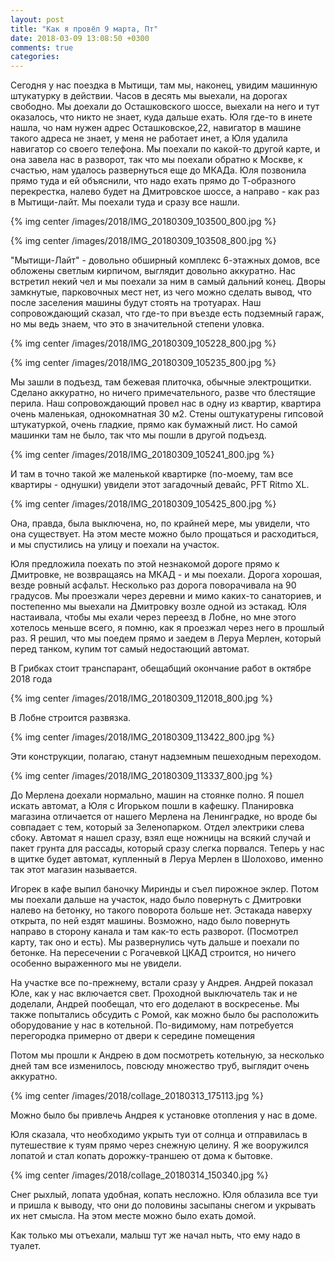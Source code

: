 ```yaml
---
layout: post
title: "Как я провёл 9 марта, Пт"
date: 2018-03-09 13:08:50 +0300
comments: true
categories: 
---
```

Сегодня у нас поездка в Мытищи, там мы, наконец, увидим машинную штукатурку в действии. Часов в десять мы выехали, на дорогах свободно. Мы доехали до Осташковского шоссе, выехали на него и тут оказалось, что никто не знает, куда дальше ехать. Юля где-то в инете нашла, чо нам нужен адрес Осташковское,22, навигатор в машине такого адреса не знает, у меня не работает инет, а Юля удалила навигатор со своего телефона. Мы поехали по какой-то другой карте, и она завела нас в разворот, так что мы поехали обратно к Москве, к счастью, нам удалось развернуться еще до МКАДа. Юля позвонила прямо туда и ей объяснили, что надо ехать прямо до Т-образного перекрестка, налево будет на Дмитровское шоссе, а направо - как раз в Мытищи-лайт. Мы поехали туда и сразу все нашли.

{% img center /images/2018/IMG_20180309_103500_800.jpg %}

{% img center /images/2018/IMG_20180309_103508_800.jpg %}

"Мытищи-Лайт" - довольно обширный комплекс 6-этажных домов, все обложены светлым кирпичом, выглядит довольно аккуратно. Нас встретил некий чел и мы поехали за ним в самый дальний конец. Дворы замкнутые, парковочных мест нет, из чего можно сделать вывод, что после заселения машины будут стоять на тротуарах. Наш сопровождающий сказал, что где-то при въезде есть подземный гараж, но мы ведь знаем, что это в значительной степени уловка.

{% img center /images/2018/IMG_20180309_105228_800.jpg %}

{% img center /images/2018/IMG_20180309_105235_800.jpg %}

Мы зашли в подъезд, там бежевая плиточка, обычные электрощитки. Сделано аккуратно, но ничего примечательного, разве что блестящие перила. Наш сопровождающий провел нас в одну из квартир, квартира очень маленькая, однокомнатная 30 м2. Стены оштукатурены гипсовой штукатуркой, очень гладкие, прямо как бумажный лист. Но самой машинки там не было, так что мы пошли в другой подъезд.

{% img center /images/2018/IMG_20180309_105241_800.jpg %}

И там в точно такой же маленькой квартирке (по-моему, там все квартиры - однушки) увидели этот загадочный девайс, PFT Ritmo XL.

{% img center /images/2018/IMG_20180309_105425_800.jpg %}

Она, правда, была выключена, но, по крайней мере, мы увидели, что она существует. На этом месте можно было прощаться и расходиться, и мы спустились на улицу и поехали на участок.

Юля предложила поехать по этой незнакомой дороге прямо к Дмитровке, не возвращаясь на МКАД - и мы поехали. Дорога хорошая, везде ровный асфальт. Несколько раз дорога поворачивала на 90 градусов. Мы проезжали через деревни и мимо каких-то санаториев, и постепенно мы выехали на Дмитровку возле одной из эстакад. Юля настаивала, чтобы мы ехали через переезд в Лобне, но мне этого хотелось меньше всего, я помню, как я проезжал через него в прошлый раз. Я решил, что мы поедем прямо и заедем в Леруа Мерлен, который перед танком, купим тот самый недостающий автомат.

В Грибках стоит транспарант, обещабщий окончание работ в октябре 2018 года

{% img center /images/2018/IMG_20180309_112018_800.jpg %}

В Лобне строится развязка.

{% img center /images/2018/IMG_20180309_113422_800.jpg %}

Эти конструкции, полагаю, станут надземным пешеходным переходом.

{% img center /images/2018/IMG_20180309_113337_800.jpg %}

До Мерлена доехали нормально, машин на стоянке полно. Я пошел искать автомат, а Юля с Игорьком пошли в кафешку. Планировка магазина отличается от нашего Мерлена на Ленинградке, но вроде бы совпадает с тем, который за Зеленопарком. Отдел электрики слева сбоку. Автомат я нашел сразу, взял еще ножницы на всякий случай и пакет грунта для рассады, который сразу слегка порвался. Теперь у нас в щитке будет автомат, купленный в Леруа Мерлен в Шолохово, именно так этот магазин называется.

Игорек в кафе выпил баночку Миринды и съел пирожное эклер. Потом мы поехали дальше на участок, надо было повернуть с Дмитровки налево на бетонку, но такого поворота больше нет. Эстакада наверху открыта, по ней ездят машины. Возможно, надо было повернуть направо в сторону канала и там как-то есть разворот. (Посмотрел карту, так оно и есть). Мы развернулись чуть дальше и поехали по бетонке. На пересечении с Рогачевкой ЦКАД строится, но ничего особенно выраженного мы не увидели.

На участке все по-прежнему, встали сразу у Андрея. Андрей показал Юле, как у нас включается свет. Проходной выключатель так и не доделали, Андрей пообещал, что его доделают в воскресенье. Мы также попытались обсудить с Ромой, как можно было бы расположить оборудование у нас в котельной. По-видимому, нам потребуется перегородка примерно от двери к середине помещения

Потом мы прошли к Андрею в дом посмотреть котельную, за несколько дней там все изменилось, повсюду множество труб, выглядит очень аккуратно.

{% img center /images/2018/collage_20180313_175113.jpg %}

Можно было бы привлечь Андрея к установке отопления у нас в доме.

Юля сказала, что необходимо укрыть туи от солнца и отправилась в путешествие к туям прямо через снежную целину. Я же вооружился лопатой и стал копать дорожку-траншею от дома к бытовке.

{% img center /images/2018/collage_20180314_150340.jpg %}

Снег рыхлый, лопата удобная, копать несложно. Юля облазила все туи и пришла к выводу, что они до половины засыпаны снегом и укрывать их нет смысла. На этом месте можно было ехать домой.

Как только мы отъехали, малыш тут же начал ныть, что ему надо в туалет.